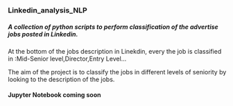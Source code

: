 ### Linkedin_analysis_NLP
##### A collection of python scripts to perform classification  of the advertise jobs posted in Linkedin. 

At the bottom of the jobs description in Linekdin, every the job is classified in :Mid-Senior level,Director,Entry Level...

The aim of the project is to classify the jobs in different levels of seniority by looking to  the description of the jobs.



#### Jupyter Notebook coming soon 

